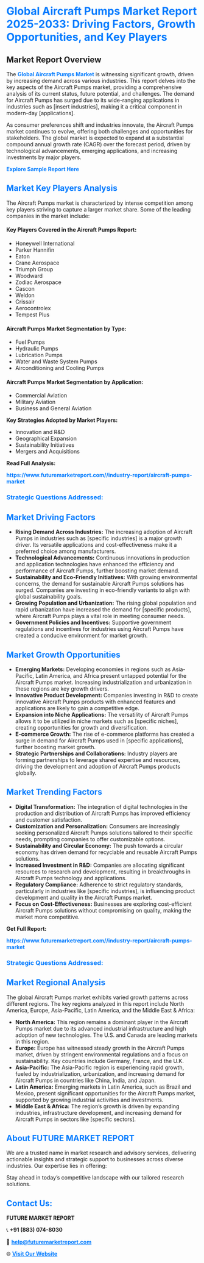 <h1 style="color: #007BFF;">Global Aircraft Pumps Market Report 2025-2033: Driving Factors, Growth Opportunities, and Key Players</h1>

<section id="overview">
<h2>Market Report Overview</h2>
<p>The <a href="https://www.futuremarketreport.com//industry-report/aircraft-pumps-market" style="color: #007BFF; text-decoration: none;"><strong>Global Aircraft Pumps Market</strong></a> is witnessing significant growth, driven by increasing demand across various industries. This report delves into the key aspects of the Aircraft Pumps market, providing a comprehensive analysis of its current status, future potential, and challenges. The demand for Aircraft Pumps has surged due to its wide-ranging applications in industries such as [insert industries], making it a critical component in modern-day [applications].</p>
<p>As consumer preferences shift and industries innovate, the Aircraft Pumps market continues to evolve, offering both challenges and opportunities for stakeholders. The global market is expected to expand at a substantial compound annual growth rate (CAGR) over the forecast period, driven by technological advancements, emerging applications, and increasing investments by major players.</p>
</section>

<section id="overview">
<p><a href="https://www.futuremarketreport.com//request-sample/reportId=88265" style="color: #007BFF; text-decoration: none;"><strong>Explore Sample Report Here</strong></a></p>
</section>

<section id="key-players">
<h2 style="color: #007BFF;">Market Key Players Analysis</h2>
<p>The Aircraft Pumps market is characterized by intense competition among key players striving to capture a larger market share. Some of the leading companies in the market include:</p>
<h4>Key Players Covered in the Aircraft Pumps Report:</h4>
<ul><li>Honeywell International</li><li>Parker Hannifin</li><li>Eaton</li><li>Crane Aerospace</li><li>Triumph Group</li><li>Woodward</li><li>Zodiac Aerospace</li><li>Cascon</li><li>Weldon</li><li>Crissair</li><li>Aerocontrolex</li><li>Tempest Plus</li></ul>
<h4>Aircraft Pumps Market Segmentation by Type:</h4>
<ul><li>Fuel Pumps</li><li>Hydraulic Pumps</li><li>Lubrication Pumps</li><li>Water and Waste System Pumps</li><li>Airconditioning and Cooling Pumps</li></ul>

<h4>Aircraft Pumps Market Segmentation by Application:</h4>
<ul><li>Commercial Aviation</li><li>Military Aviation</li><li>Business and General Aviation</li></ul>
<p><strong>Key Strategies Adopted by Market Players:</strong></p>
<ul>
<li>Innovation and R&D</li>
<li>Geographical Expansion</li>
<li>Sustainability Initiatives</li>
<li>Mergers and Acquisitions</li>
</ul>
</section>

<section>
<p><strong>Read Full Analysis: </strong></p><a href="https://www.futuremarketreport.com//industry-report/aircraft-pumps-market" style="color: #007BFF; text-decoration: none;"><strong>https://www.futuremarketreport.com//industry-report/aircraft-pumps-market</strong></a>
<h3 style="color: #007BFF;">Strategic Questions Addressed:</h3>
</section>

<section id="driving-factors">
<h2 style="color: #007BFF;">Market Driving Factors</h2>
<ul>
<li><strong>Rising Demand Across Industries:</strong> The increasing adoption of Aircraft Pumps in industries such as [specific industries] is a major growth driver. Its versatile applications and cost-effectiveness make it a preferred choice among manufacturers.</li>
<li><strong>Technological Advancements:</strong> Continuous innovations in production and application technologies have enhanced the efficiency and performance of Aircraft Pumps, further boosting market demand.</li>
<li><strong>Sustainability and Eco-Friendly Initiatives:</strong> With growing environmental concerns, the demand for sustainable Aircraft Pumps solutions has surged. Companies are investing in eco-friendly variants to align with global sustainability goals.</li>
<li><strong>Growing Population and Urbanization:</strong> The rising global population and rapid urbanization have increased the demand for [specific products], where Aircraft Pumps plays a vital role in meeting consumer needs.</li>
<li><strong>Government Policies and Incentives:</strong> Supportive government regulations and incentives for industries using Aircraft Pumps have created a conducive environment for market growth.</li>
</ul>
</section>

<section id="growth-opportunities">
<h2 style="color: #007BFF;">Market Growth Opportunities</h2>
<ul>
<li><strong>Emerging Markets:</strong> Developing economies in regions such as Asia-Pacific, Latin America, and Africa present untapped potential for the Aircraft Pumps market. Increasing industrialization and urbanization in these regions are key growth drivers.</li>
<li><strong>Innovative Product Development:</strong> Companies investing in R&D to create innovative Aircraft Pumps products with enhanced features and applications are likely to gain a competitive edge.</li>
<li><strong>Expansion into Niche Applications:</strong> The versatility of Aircraft Pumps allows it to be utilized in niche markets such as [specific niches], creating opportunities for growth and diversification.</li>
<li><strong>E-commerce Growth:</strong> The rise of e-commerce platforms has created a surge in demand for Aircraft Pumps used in [specific applications], further boosting market growth.</li>
<li><strong>Strategic Partnerships and Collaborations:</strong> Industry players are forming partnerships to leverage shared expertise and resources, driving the development and adoption of Aircraft Pumps products globally.</li>
</ul>
</section>

<section id="trending-factors">
<h2 style="color: #007BFF;">Market Trending Factors</h2>
<ul>
<li><strong>Digital Transformation:</strong> The integration of digital technologies in the production and distribution of Aircraft Pumps has improved efficiency and customer satisfaction.</li>
<li><strong>Customization and Personalization:</strong> Consumers are increasingly seeking personalized Aircraft Pumps solutions tailored to their specific needs, prompting companies to offer customizable options.</li>
<li><strong>Sustainability and Circular Economy:</strong> The push towards a circular economy has driven demand for recyclable and reusable Aircraft Pumps solutions.</li>
<li><strong>Increased Investment in R&D:</strong> Companies are allocating significant resources to research and development, resulting in breakthroughs in Aircraft Pumps technology and applications.</li>
<li><strong>Regulatory Compliance:</strong> Adherence to strict regulatory standards, particularly in industries like [specific industries], is influencing product development and quality in the Aircraft Pumps market.</li>
<li><strong>Focus on Cost-Effectiveness:</strong> Businesses are exploring cost-efficient Aircraft Pumps solutions without compromising on quality, making the market more competitive.</li>
</ul>
</section>

<section>
<p><strong>Get Full Report: </strong></p><a href="https://www.futuremarketreport.com//industry-report/aircraft-pumps-market" style="color: #007BFF; text-decoration: none;"><strong>https://www.futuremarketreport.com//industry-report/aircraft-pumps-market</strong></a>
<h3 style="color: #007BFF;">Strategic Questions Addressed:</h3>
</section>


<section id="regional-analysis">
<h2 style="color: #007BFF;">Market Regional Analysis</h2>
<p>The global Aircraft Pumps market exhibits varied growth patterns across different regions. The key regions analyzed in this report include North America, Europe, Asia-Pacific, Latin America, and the Middle East & Africa:</p>
<ul>
<li><strong>North America:</strong> This region remains a dominant player in the Aircraft Pumps market due to its advanced industrial infrastructure and high adoption of new technologies. The U.S. and Canada are leading markets in this region.</li>
<li><strong>Europe:</strong> Europe has witnessed steady growth in the Aircraft Pumps market, driven by stringent environmental regulations and a focus on sustainability. Key countries include Germany, France, and the U.K.</li>
<li><strong>Asia-Pacific:</strong> The Asia-Pacific region is experiencing rapid growth, fueled by industrialization, urbanization, and increasing demand for Aircraft Pumps in countries like China, India, and Japan.</li>
<li><strong>Latin America:</strong> Emerging markets in Latin America, such as Brazil and Mexico, present significant opportunities for the Aircraft Pumps market, supported by growing industrial activities and investments.</li>
<li><strong>Middle East & Africa:</strong> The region’s growth is driven by expanding industries, infrastructure development, and increasing demand for Aircraft Pumps in sectors like [specific sectors].</li>
</ul>
</section>

<footer>
<h2 style="color: #007BFF;">About FUTURE MARKET REPORT</h2>
<p>We are a trusted name in market research and advisory services, delivering actionable insights and strategic support to businesses across diverse industries. Our expertise lies in offering:</p>

<p>Stay ahead in today’s competitive landscape with our tailored research solutions.</p>

<h2 style="color: #007BFF;">Contact Us:</h2>
<p><strong>FUTURE MARKET REPORT</strong></p>
<p>📞 <strong>+91 (883) 074-8030</strong></p>
<p>📧 <strong><a href="mailto:help@futuremarketreport.com" style="color: #007BFF;">help@futuremarketreport.com</a></strong></p>
<p>🌐 <strong><a href="https://www.futuremarketreport.com/" style="color: #007BFF;">Visit Our Website</a></strong></p>
</footer>